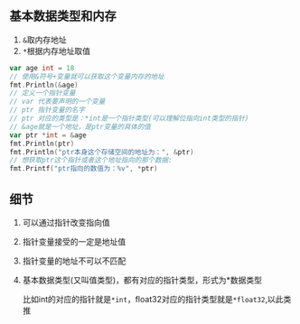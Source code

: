 ## 基本数据类型和内存

1. `&`取内存地址
2. `*`根据内存地址取值

```go
var age int = 18
// 使用&符号+变量就可以获取这个变量内存的地址
fmt.Println(&age)
// 定义一个指针变量
// var 代表要声明的一个变量
// ptr 指针变量的名字
// ptr 对应的类型是：*int是一个指针类型(可以理解位指向int类型的指针)
// &age就是一个地址，是ptr变量的具体的值
var ptr *int = &age
fmt.Println(ptr)
fmt.Println("ptr本身这个存储空间的地址为：", &ptr)
// 想获取ptr这个指针或者这个地址指向的那个数据:
fmt.Printf("ptr指向的数值为：%v", *ptr)
```

## 细节

1. 可以通过指针改变指向值

2. 指针变量接受的一定是地址值

3. 指针变量的地址不可以不匹配

4. 基本数据类型(又叫值类型)，都有对应的指针类型，形式为*数据类型

   比如int的对应的指针就是`*int`，float32对应的指针类型就是`*float32`,以此类推